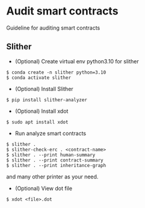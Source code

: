 # Audit smart contracts
Guideline for auditing smart contracts

## Slither
* (Optional) Create virtual env python3.10 for slither
```
$ conda create -n slither python=3.10
$ conda activate slither
```

* (Optional) Install Slither
```
$ pip install slither-analyzer
```

* (Optional) Install xdot
```
$ sudo apt install xdot
```

* Run analyze smart contracts
```
$ slither .
$ slither-check-erc . <contract-name>
$ slither . --print human-summary
$ slither . --print contract-summary
$ slither . --print inheritance-graph
```
and many other printer as your need.

* (Optional) View dot file
```
$ xdot <file>.dot
```